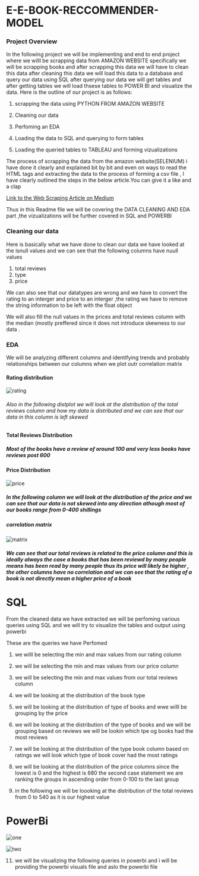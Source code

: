 # E-E-BOOK-RECCOMMENDER-MODEL

### Project Overview 
In the following project we will be implementing and end to end project where we willl be scrapping data from AMAZON WEBSITE specifically we will be scrapping books and after scrapping this data we will have to clean this data after cleaning this data   we will load this data to a database and 
query our data using SQL after querying our data we will get tables and after getting tables we will load thsese tables to POWER BI  and visualize the data. Here is  the outline of our project is as follows:
1. scrapping the data using PYTHON FROM AMAZON WEBSITE

2. Cleaning our data

3. Perfoming an EDA

4.  Loading the data to SQL and querying to form tables

5.  Loading the queried tables to TABLEAU  and forming vizualizations
  
The process of scrapping the data from the amazon website(SELENIUM) i have done it clearly and explained bit by bit and even on ways to read the HTML tags and extracting the data to the process of forming a csv file , I have clearly outlined the steps in the below article.You can give it a like  and a clap

 [Link to the Web Scraping Article on Medium](https://medium.com/@kamandesimone/webscrapping-amazon-books-for-data-science-using-selenium-d8ef04d731d9)

 Thus in this Readme file we will be covering the DATA CLEANING AND EDA part ,the vizualizations will be further covered in SQL and POWERBI

 ### Cleaning our data
  Here is basically what we have done to clean our data we have looked at the isnull values and we can see that the following columns have nuull values
  1. total reviews
  2. type
  3. price
     
We can also see that our datatypes are wrong and we have to convert the rating to an interger and price to an interger ,the rating we have to remove the string information to be left with  the float object

We will also fill the null values in the prices and total reviews column with the median (mostly  preffered since it does not introduce skewness to our data  .

### EDA
We will be analyzing different columns and identifying trends and probably relationships between our columns when we plot outr correlation matrix

#### Rating distribution
![rating](https://github.com/stilinsk/E-E-BOOK-RECCOMMENDER-MODEL/assets/113185012/c8b82ca0-6f7f-4cf5-8f60-705c0c0c2337)


###### Also in the following distplot we will look at the distribution of the total reviews column and how my data is distributed and we can see that our data in this column is left skewed

#### Total Reviews Distribution

##### Most of the books have a review of oround 100 and very less books have reviews post 600


#### Price Distribution

![price](https://github.com/stilinsk/E-E-BOOK-RECCOMMENDER-MODEL/assets/113185012/4da3b993-a383-42b2-ba2c-445b5e08b721)

##### In the following column we will look at the distribution of the price and we can see that our data is not skewed into any direction athough most of our books range from 0-400 shillings

##### correlation matrix
![matrix](https://github.com/stilinsk/E-E-BOOK-RECCOMMENDER-MODEL/assets/113185012/ae73e45a-100f-464f-904c-e59e5792b732)


##### We can see that our total reviews is related to the price column and this is ideally always the case a books that has been reviewd by many people means has been read by many people thus its price will likely be higher , the other columns have no correlation and we can see that the rating of a book is not directly mean a higher price of a book

# SQL
  From the cleaned data we have extracted we will be perfoming various queries using SQL  and we will try to visualize the tables and output using powerbi

These are the queries we have Perfomed 
1. we willl be selecting the min and max values from our rating column

2. we will be selecting the min and max values from our price column

3.  we will be selecting the min and max values from our total reviews column

4.   we will be looking at the distribution of the book type

5. we will be looking at the distribution of type of books and wwe willl be grouping by the price

6.  we will be looking at the distribution of the type of books and we will be grouping based on reviews we will be lookin which tpe og books had the most reviews

7.  we will be looking at the distribution of the type book column based on ratings we will look which type of book cover had the most ratings

8.   we will be looking at the distribution of the price columns since the lowest is 0 and the highest is 680  the second case statement we are ranking the groups in ascending order from  0-100 to the last group

9.  in the following we will be loooking at the distribution of the total reviews from 0 to 540 as it is our highest value

# PowerBi

![one](https://github.com/stilinsk/E-E-BOOK-RECCOMMENDER-MODEL/assets/113185012/48cf5ed3-020d-4f2c-a2b0-42bea8b49845)



![two](https://github.com/stilinsk/E-E-BOOK-RECCOMMENDER-MODEL/assets/113185012/279d600d-e807-4143-b5a9-399e97a27be5)


11.   we will be visualizing the following queries in powerbi and i will be providing the powerbi visuals file and aslo the powerbi file 

